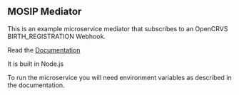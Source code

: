 ## MOSIP Mediator

This is an example microservice mediator that subscribes to an OpenCRVS BIRTH_REGISTRATION Webhook.

Read the [Documentation](https://documentation.opencrvs.org/technology/interoperability/national-id-client#mosip-functionality)

It is built in Node.js

To run the microservice you will need environment variables as described in the documentation.
